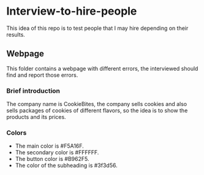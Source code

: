 # Interview-to-hire-people

This idea of this repo is to test people that I may hire depending on their results.

## Webpage

This folder contains a webpage with different errors, the interviewed should find and report those
errors.

### Brief introduction

The company name is CookieBites, the company sells cookies and also sells packages of cookies of different flavors, so the idea is to
show the products and its prices.

### Colors

- The main color is #F5A16F.
- The secondary color is #FFFFFF.
- The button color is #B962F5.
- The color of the subheading is #3f3d56.